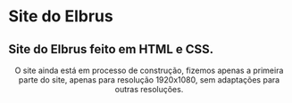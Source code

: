 # Site do Elbrus

## Site do Elbrus feito em HTML e CSS.

<p align="center">
    O site ainda está em processo de construção, fizemos apenas a primeira parte do site, apenas para resolução 1920x1080, sem adaptações para outras resoluções.
</p>




